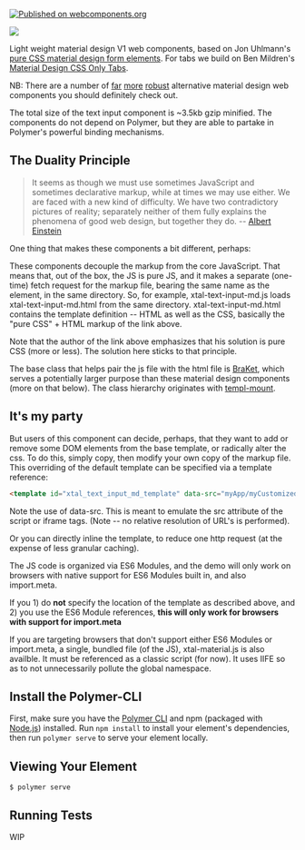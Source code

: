 [![Published on webcomponents.org](https://img.shields.io/badge/webcomponents.org-published-blue.svg)](https://www.webcomponents.org/element/bahrus/xtal-material)

<a href="https://nodei.co/npm/xtal-material/"><img src="https://nodei.co/npm/xtal-material.png"></a>


Light weight material design V1 web components, based on Jon Uhlmann's [pure CSS material design form elements](https://codepen.io/jonnitto/pen/OVmvPB).  For tabs we build on Ben Mildren's [Material Design CSS Only Tabs](https://codepen.io/mildrenben/pen/bdGdOb).

NB:  There are a number of [far](https://github.com/material-components/material-components-web-components) [more](https://vaadin.com/components/browse) [robust](https://www.webcomponents.org/collection/PolymerElements/paper-elements) alternative material design web components you should definitely check out.

The total size of the text input component is ~3.5kb gzip minified.  The components do not depend on Polymer, but they are able to partake in Polymer's powerful binding mechanisms.

## The Duality Principle

>It seems as though we must use sometimes JavaScript and sometimes declarative markup, while at times we may use either. We are faced with a new kind of difficulty. We have two contradictory pictures of reality; separately neither of them fully explains the phenomena of good web design, but together they do. -- [Albert Einstein](https://en.wikipedia.org/wiki/Wave%E2%80%93particle_duality)

One thing that makes these components a bit different, perhaps:

These components decouple the markup from the core JavaScript.  That means that, out of the box, the JS is pure JS, and it makes a separate (one-time) fetch request for the markup file, bearing the same name as the element, in the same directory.  So, for example, xtal-text-input-md.js loads xtal-text-input-md.html from the same directory.  xtal-text-input-md.html contains the template definition -- HTML as well as the CSS, basically the "pure CSS" + HTML markup of the link above.


Note that the author of the link above emphasizes that his solution is pure CSS (more or less).  The solution here sticks to that principle.

The base class that helps pair the js file with the html file is [BraKet](https://www.npmjs.com/package/bra-ket), which serves a potentially larger purpose than these material design components (more on that below). The class hierarchy originates with [templ-mount](https://www.npmjs.com/package/templ-mount).

## It's my party

But users of this component can decide, perhaps, that they want to add or remove some DOM elements from the base template, or radically alter the css.  To do this, simply copy, then modify your own copy of the markup file.  This overriding of the default template can be specified via a template reference:

```html
<template id="xtal_text_input_md_template" data-src="myApp/myCustomizedVersion/my-neon-lipstick-text-box.html"></template>
```

Note the use of data-src.  This is meant to emulate the src attribute of the script or iframe tags.  (Note -- no relative resolution of URL's is performed).

Or you can directly inline the template, to reduce one http request (at the expense of less granular caching).

The JS code is organized via ES6 Modules, and the demo will only work on browsers with native support for ES6 Modules built in, and also import.meta.

If you 1) do **not** specify the location of the template as described above, and 2) you use the ES6 Module references,  **this will only work for browsers with support for import.meta**

If you are targeting browsers that don't support either ES6 Modules or import.meta,  a single, bundled file (of the JS), xtal-material.js is also availble. It must be referenced as a classic script (for now).  It uses IIFE so as to not unnecessarily pollute the global namespace.

<!--
```
<custom-element-demo>
  <template>
    <div style="height:600px">
        <litter-g></litter-g>
        <template id="radio-group">
          <xtal-radio-group-md name="pronoun">
            <div data-lit disabled data-input='["He", "She", "They", "Ze", "A pronoun not listed", "No pronoun preference"]'
              target>
              <script nomodule>
                html`
                      <div class="form-radio form-radio-inline">
                        <div class="form-radio-legend">Prefered Pronoun</div>
                          ${input.map(item => html`
                              <label class="form-radio-label">
                                <input name=pronoun class="form-radio-field" type="radio" required value="${item}" />
                                <i class="form-radio-button"></i>
                                <span>${item}</span>
                              </label>
                          `)}
                    `
              </script>
            </div>
          </xtal-radio-group-md>
        </template>
    
        <template id="radio-tabs">
          <xtal-radio-tabs-md name="pronoun">
            <div disabled data-lit data-input='["He", "She", "They", "Ze"]'>
              <script nomodule>
                html`
                  <div class="tab-wrap">
                      ${input.map((item, idx) => html`
                      <input type="radio" name="tabs" id="tab${idx}">
                        <div class="tab-label-content" id="tab${idx}-content">
                            <label for="tab${idx}">${item}</label>
                            
                          </div>
                      `)}
                      <div class="slide"></div>
                        </div>
                    `
              </script>
    
            </div>
          </xtal-radio-tabs-md>
    
    
        </template>
    
        <template id="text-demos">
          <xtal-text-input-md placeholder="Please fill in your full name">
            <span slot="label">Name</span>
          </xtal-text-input-md>
    
    
          <xtal-email-input-md>
            <span slot="label">Email</span>
            <span slot="hint">We will never spam you</span>
          </xtal-email-input-md>
          <div>Which type of music do you like?</div>
          <xtal-checkbox-input-md checked="{{likes_rap}}">
            <span slot="label">Rap</span>
          </xtal-checkbox-input-md>
          <xtal-checkbox-input-md checked="{{likes_pop}}">
            <span slot="label">Pop</span>
          </xtal-checkbox-input-md>
          <xtal-checkbox-input-md checked="{{likes_rock}}">
            <span slot="label">Rock</span>
          </xtal-checkbox-input-md>
          <xtal-checkbox-input-md checked="{{likes_metal}}">
            <span slot="label">Metal</span>
          </xtal-checkbox-input-md>
          <xtal-checkbox-input-md checked="{{likes_r_and_b}}">
            <span slot="label">R&amp;B</span>
          </xtal-checkbox-input-md>
          <xtal-text-area-md>
            <span slot="label">Your Message</span>
          </xtal-text-area-md>
        </template>
    
        <template id="select-demo">
          <xtal-select-md>
            <span slot="label">Select your favorite music genre</span>
            <div disabled data-lit data-input='["Rock", "Pop", "Rap", "Metal", "R&amp;B"]'>
             <script nomodule>
               html`
               <select class="form-element-field">
                  <option disabled selected value="" class="form-select-placeholder"></option>
                  ${input.map(item => html`
                    <option value="${item}">${item}</option>
                    `)}
                </select>
                
               `
             </script>
            </div>
            
          </xtal-select-md>
        </template>
        <xtal-side-nav>
          <style>
            a {
              padding: 8px 8px 8px 32px;
              text-decoration: none;
              font-size: 25px;
              color: #818181;
              display: block;
              transition: 0.3s;
            }
    
            a:hover {
              color: #f1f1f1;
            }
          </style>
          <span slot="title">xtal-material Catalog</span>
          <a href="#radio-group" data-template="radio-group">Radio Group</a>
          <a href="#radio-tabs" data-template="radio-tabs">Tabs</a>
          <a href="#text-demos" data-template="text-demos">Text Demos</a>
          <a href="#select-demo" data-template="select-demo">Select Demo</a>
        </xtal-side-nav>
        <p-d on="click" if="a" to="{from:target.dataset.template"></p-d>
        <b-c-c noshadow copy></b-c-c>
    
    
        <script nomodule src="https://unpkg.com/@webcomponents/webcomponentsjs/webcomponents-bundle.js"></script>
        <link id="xtal_material" rel="preload" as="script" href="https://unpkg.com/xtal-material@0.0.30/xtal-material.js">
        <script type="module" src="https://unpkg.com/xtal-material@0.0.31/xtal-material.js"></script>
        <script type="module" src="https://unpkg.com/carbon-copy@0.1.43/carbon-copy.js"></script>
        <script type="module" src="https://unpkg.com/p-d.p-u@0.0.69/p-d.p-u.js"></script>
        <script type="module" src="https://unpkg.com/litter-g@0.0.12/litter-g.js?module"></script>
      </div>
  </template>
</custom-element-demo>
```
-->

## Install the Polymer-CLI

First, make sure you have the [Polymer CLI](https://www.npmjs.com/package/polymer-cli) and npm (packaged with [Node.js](https://nodejs.org)) installed. Run `npm install` to install your element's dependencies, then run `polymer serve` to serve your element locally.

## Viewing Your Element

```
$ polymer serve
```

## Running Tests

WIP
